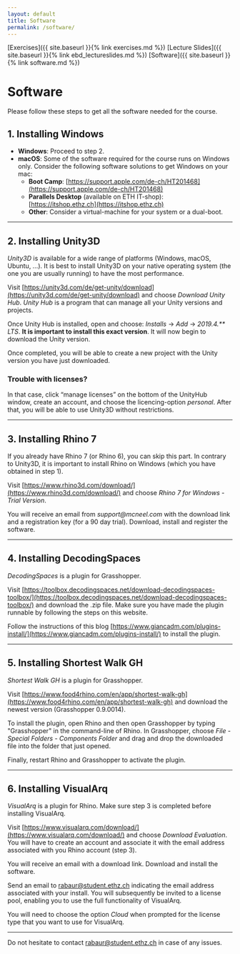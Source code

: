 ```yaml
---
layout: default
title: Software
permalink: /software/
---
```


[Exercises]({{ site.baseurl }}{% link exercises.md %})
[Lecture Slides]({{ site.baseurl }}{% link ebd_lectureslides.md %})
[Software]({{ site.baseurl }}{% link software.md %})

# Software

Please follow these steps to get all the software needed for the course.

## 1. Installing Windows
* **Windows**: Proceed to step 2.
* **macOS**: Some of the software required for the course runs on Windows only. Consider the following software solutions to get Windows on your mac:
    * **Boot Camp**: [https://support.apple.com/de-ch/HT201468](https://support.apple.com/de-ch/HT201468)
    * **Parallels Desktop** (available on ETH IT-shop): [https://itshop.ethz.ch](https://itshop.ethz.ch)
    * **Other**: Consider a virtual-machine for your system or a dual-boot.

* * *

## 2. Installing Unity3D

_Unity3D_ is available for a wide range of platforms (Windows, macOS, Ubuntu, …). It is best to install Unity3D on your native operating system (the one you are usually running) to have the most performance. 

Visit [https://unity3d.com/de/get-unity/download](https://unity3d.com/de/get-unity/download) and choose _Download Unity Hub_. _Unity Hub_ is a program that can manage all your Unity versions and projects.

Once Unity Hub is installed, open and choose: _Installs_ → _Add_ → _2019.4.** LTS_. **It is important to install this exact version**. It will now begin to download the Unity version.

Once completed, you will be able to create a new project with the Unity version you have just downloaded.

### Trouble with licenses? 
In that case, click “manage licenses” on the bottom of the UnityHub window, create an account, and choose the licencing-option _personal_. After that, you will be able to use Unity3D without restrictions.

* * *

## 3. Installing Rhino 7

If you already have Rhino 7 (or Rhino 6), you can skip this part. In contrary to Unity3D, it is important to install Rhino on Windows (which you have obtained in step 1).

Visit [https://www.rhino3d.com/download/](https://www.rhino3d.com/download/) and choose _Rhino 7 for Windows - Trial Version_.

You will receive an email from _support@mcneel.com_ with the download link and a registration key (for a 90 day trial). Download, install and register the software.

* * *

## 4. Installing DecodingSpaces

_DecodingSpaces_ is a plugin for Grasshopper.

Visit [https://toolbox.decodingspaces.net/download-decodingspaces-toolbox/](https://toolbox.decodingspaces.net/download-decodingspaces-toolbox/) and download the .zip file. Make sure you have made the plugin runnable by following the steps on this website.

Follow the instructions of this blog [https://www.giancadm.com/plugins-install/](https://www.giancadm.com/plugins-install/) to install the plugin.

* * *

## 5. Installing Shortest Walk GH

_Shortest Walk GH_ is a plugin for Grasshopper.

Visit [https://www.food4rhino.com/en/app/shortest-walk-gh](https://www.food4rhino.com/en/app/shortest-walk-gh) and download the newest version (Grasshopper 0.9.0014). 

To install the plugin, open Rhino and then open Grasshopper by typing "Grasshopper" in the command-line of Rhino. In Grasshopper, choose _File_ - _Special Folders_ - _Components Folder_ and drag and drop the downloaded file into the folder that just opened. 

Finally, restart Rhino and Grasshopper to activate the plugin.

* * *

## 6. Installing VisualArq

_VisualArq_ is a plugin for Rhino. Make sure step 3 is completed before installing VisualArq.

Visit [https://www.visualarq.com/download/](https://www.visualarq.com/download/) and choose _Download Evaluation_. You will have to create an account and associate it with the email address associated with you Rhino account (step 3).

You will receive an email with a download link. Download and install the software.

Send an email to [rabaur@student.ethz.ch](#) indicating the email address associated with your install. You will subsequently be invited to a license pool, enabling you to use the full functionality of VisualArq.

You will need to choose the option _Cloud_ when prompted for the license type that you want to use for VisualArq.

* * *

Do not hesitate to contact [rabaur@student.ethz.ch](#) in case of any issues.
